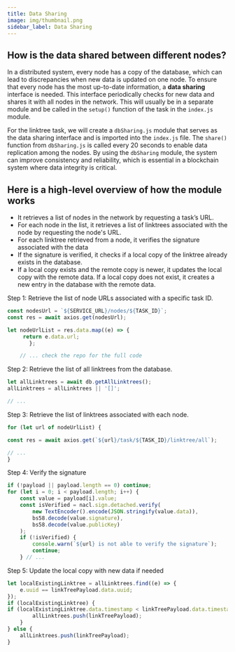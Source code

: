```yaml
---
title: Data Sharing
image: img/thumbnail.png
sidebar_label: Data Sharing
---
```


## How is the data shared between different nodes?

In a distributed system, every node has a copy of the database, which can lead to discrepancies when new data is updated on one node. To ensure that every node has the most up-to-date information, a **data sharing** interface is needed. This interface periodically checks for new data and shares it with all nodes in the network. This will usually be in a separate module and be called in the `setup()` function of the task in the `index.js` module. 

For the linktree task, we will create a `dbSharing.js` module that serves as the data sharing interface and is imported into the `index.js` file. The `share()` function from `dbSharing.js` is called every 20 seconds to enable data replication among the nodes. By using the `dbSharing` module, the system can improve consistency and reliability, which is essential in a blockchain system where data integrity is critical. 

## Here is a high-level overview of how the module works

- It retrieves a list of nodes in the network by requesting a task’s URL.
- For each node in the list, it retrieves a list of linktrees associated with the node by requesting the node's URL.
- For each linktree retrieved from a node, it verifies the signature associated with the data 
- If the signature is verified, it checks if a local copy of the linktree already exists in the database.
- If a local copy exists and the remote copy is newer, it updates the local copy with the remote data. If a local copy does not exist, it creates a new entry in the database with the remote data.

Step 1: Retrieve the list of node URLs associated with a specific task ID.

```javascript
const nodesUrl = `${SERVICE_URL}/nodes/${TASK_ID}`;
const res = await axios.get(nodesUrl);

let nodeUrlList = res.data.map((e) => {
     return e.data.url;
       };     

	// ... check the repo for the full code
```

Step 2: Retrieve the list of all linktrees from the database.
```javascript
let allLinktrees = await db.getAllLinktrees();
allLinktrees = allLinktrees || '[]';

// ...

```
Step 3: Retrieve the list of linktrees associated with each node.
```javascript
for (let url of nodeUrlList) {

const res = await axios.get(`${url}/task/${TASK_ID}/linktree/all`);

// ...
}

```
Step 4: Verify the signature 
```javascript
if (!payload || payload.length == 0) continue;
for (let i = 0; i < payload.length; i++) {
    const value = payload[i].value;
    const isVerified = nacl.sign.detached.verify(
        new TextEncoder().encode(JSON.stringify(value.data)),
        bs58.decode(value.signature),
        bs58.decode(value.publicKey)
    );
    if (!isVerified) {
        console.warn(`${url} is not able to verify the signature`);
        continue;
    } // ... 

```

Step 5: Update the local copy with new data if needed
```javascript
let localExistingLinktree = allLinktrees.find((e) => {
    e.uuid == linkTreePayload.data.uuid;
});
if (localExistingLinktree) {
if (localExistingLinktree.data.timestamp < linkTreePayload.data.timestamp) {
        allLinktrees.push(linkTreePayload);
    } 
} else {
    allLinktrees.push(linkTreePayload);
}

```
